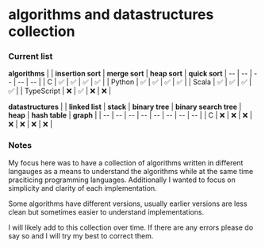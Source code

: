 # algorithms and datastructures collection

### Current list 
**algorithms**
|  | **insertion sort** | **merge sort** | **heap sort** | **quick sort**
| --        |  --                | --  | -- | -- |
| C         | ✅                 | ✅ | ✅ | ✅ |
| Python    | ✅                 | ✅ | ✅ | ✅ |
| Scala     | ✅                 | ✅ | ✅ | ✅ |
| TypeScript | ❌                | ✅ | ❌ | ❌ | 

**datastructures**
|  | **linked list** | **stack** | **binary tree** | **binary search tree** | **heap** | **hash table** | **graph** |
| --        |  --                | --  | -- | -- | -- | -- | -- |
| C         | ❌               | ❌ | ❌ | ❌ | ❌ | ❌ | ❌ |

### Notes
My focus here was to have a collection of algorithms written in different langauges as a means to understand the algorithms while at the same time praciticing programming languages. Additionally I wanted to focus on simplicity and clarity of each implementation.

Some algorithms have different versions, usually earlier versions are less clean but sometimes easier to understand implementations.

I will likely add to this collection over time. If there are any errors please do say so and I will try my best to correct them.

